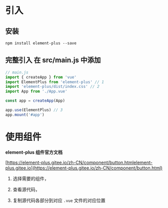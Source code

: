 # 引入

## 安装

```shell
npm install element-plus --save
```

## 完整引入 在 src/main.js 中添加

```javascript
// main.js
import { createApp } from 'vue'
import ElementPlus from 'element-plus' // 1
import 'element-plus/dist/index.css' // 2
import App from './App.vue'

const app = createApp(App)

app.use(ElementPlus) // 3
app.mount('#app')
```

# 使用组件

**element-plus 组件官方文档**

[https://element-plus.gitee.io/zh-CN/component/button.htmlelement-plus.gitee.io](https://element-plus.gitee.io/zh-CN/component/button.html)

1. 选择需要的组件，

2. 查看源代码，

3. 复制源代码各部分到对应 `.vue` 文件的对应位置